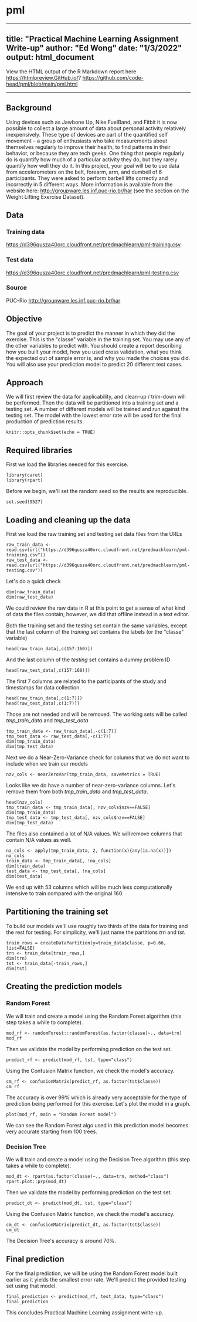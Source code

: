 # pml
---
title: "Practical Machine Learning Assignment Write-up"
author: "Ed Wong"
date: "1/3/2022"
output: html_document
---
View the HTML output of the R Markdown report here
https://htmlpreview.GitHub.io/? https://github.com/code-head/pml/blob/main/pml.html

---

## Background

Using devices such as Jawbone Up, Nike FuelBand, and Fitbit it is now possible to collect a large amount of data about personal activity relatively inexpensively. These type of devices are part of the quantified self movement – a group of enthusiasts who take measurements about themselves regularly to improve their health, to find patterns in their behavior, or because they are tech geeks. One thing that people regularly do is quantify how much of a particular activity they do, but they rarely quantify how well they do it. In this project, your goal will be to use data from accelerometers on the belt, forearm, arm, and dumbell of 6 participants. They were asked to perform barbell lifts correctly and incorrectly in 5 different ways. More information is available from the website here: http://groupware.les.inf.puc-rio.br/har (see the section on the Weight Lifting Exercise Dataset). 

## Data 

### Training data 

https://d396qusza40orc.cloudfront.net/predmachlearn/pml-training.csv

### Test data

https://d396qusza40orc.cloudfront.net/predmachlearn/pml-testing.csv

### Source

PUC-Rio http://groupware.les.inf.puc-rio.br/har

## Objective 

The goal of your project is to predict the manner in which they did the exercise. This is the "classe" variable in the training set. You may use any of the other variables to predict with. You should create a report describing how you built your model, how you used cross validation, what you think the expected out of sample error is, and why you made the choices you did. You will also use your prediction model to predict 20 different test cases. 

## Approach

We will first review the data for applicability, and clean-up / trim-down will be performed.  Then the data will be partitioned into a training set and a testing set.  A number of different models will be trained and run against the testing set.  The model with the lowest error rate will be used for the final production of prediction results.


```{r setup, include=FALSE}
knitr::opts_chunk$set(echo = TRUE)
```

## Required libraries

First we load the libraries needed for this exercise.

```{r}
library(caret)
library(rpart)
```

Before we begin, we'll set the random seed so the results are reproducible.

```{r}
set.seed(9527)
```

## Loading and cleaning up the data

First we load the raw training set and testing set data files from the URLs

```{r}
raw_train_data <- read.csv(url("https://d396qusza40orc.cloudfront.net/predmachlearn/pml-training.csv"))
raw_test_data <- read.csv(url("https://d396qusza40orc.cloudfront.net/predmachlearn/pml-testing.csv"))
```

Let's do a quick check

```{r}
dim(raw_train_data)
dim(raw_test_data)
```

We could review the raw data in R at this point to get a sense of what kind of data the files contain; however, we did that offline instead in a text editor.


Both the training set and the testing set contain the same variables, except that the last column of the *training* set contains the labels (or the "classe" variable)

```{r}
head(raw_train_data[,c(157:160)])
```

And the last column of the *testing* set contains a dummy problem ID

```{r}
head(raw_test_data[,c(157:160)])
```

The first 7 columns are related to the participants of the study and timestamps for data collection.  

```{r}
head(raw_train_data[,c(1:7)])
head(raw_test_data[,c(1:7)])
```

Those are not needed and will be removed.  The working sets will be called *tmp_train_data* and *tmp_test_data*

```{r}
tmp_train_data <- raw_train_data[,-c(1:7)]
tmp_test_data <- raw_test_data[,-c(1:7)]
dim(tmp_train_data)
dim(tmp_test_data)
```

Next we do a Near-Zero-Variance check for columns that we do not want to include when we train our models

```{r}
nzv_cols <- nearZeroVar(tmp_train_data, saveMetrics = TRUE)
```

Looks like we do have a number of near-zero-variance columns.  Let's remove them from both *tmp_train_data* and *tmp_test_data*.

```{r}
head(nzv_cols)
tmp_train_data <- tmp_train_data[, nzv_cols$nzv==FALSE]
dim(tmp_train_data)
tmp_test_data <- tmp_test_data[, nzv_cols$nzv==FALSE]
dim(tmp_test_data)
```

The files also contained a lot of N/A values.  We will remove columns that contain N/A values as well.

```{r}
na_cols <- apply(tmp_train_data, 2, function(x){any(is.na(x))})
na_cols
train_data <- tmp_train_data[, !na_cols]
dim(train_data)
test_data <- tmp_test_data[, !na_cols]
dim(test_data)
```

We end up with 53 columns which will be much less computationally intensive to train compared with the original 160.


## Partitioning the training set 

To build our models we'll use roughly two thirds of the data for training and the rest for testing.  For simplicity, we'll just name the partitions *trn* and *tst*.

```{r}
train_rows = createDataPartition(y=train_data$classe, p=0.66, list=FALSE)
trn <- train_data[train_rows,]
dim(trn)
tst <- train_data[-train_rows,]
dim(tst)
```


## Creating the prediction models



### Random Forest

We will train and create a model using the Random Forest algorithm (this step takes a while to complete).

```{r}
mod_rf <- randomForest::randomForest(as.factor(classe)~., data=trn)
mod_rf
```

Then we validate the model by performing prediction on the test set.

```{r}
predict_rf <- predict(mod_rf, tst, type="class")
```

Using the Confusion Matrix function, we check the model's accuracy.

```{r}
cm_rf <- confusionMatrix(predict_rf, as.factor(tst$classe))
cm_rf
```

The accuracy is over 99% which is already very acceptable for the type of prediction being performed for this exercise.  Let's plot the model in a graph.

```{r}
plot(mod_rf, main = "Random Forest model")
```

We can see the Random Forest algo used in this prediction model becomes very accurate starting from 100 trees.


### Decision Tree

We will train and create a model using the Decision Tree algorithm (this step takes a while to complete).

```{r}
mod_dt <- rpart(as.factor(classe)~., data=trn, method="class")
rpart.plot::prp(mod_dt)
```

Then we validate the model by performing prediction on the test set.

```{r}
predict_dt <- predict(mod_dt, tst, type="class")
```

Using the Confusion Matrix function, we check the model's accuracy.

```{r}
cm_dt <- confusionMatrix(predict_dt, as.factor(tst$classe))
cm_dt
```

The Decision Tree's accuracy is around 70%.


## Final prediction

For the final prediction, we will be using the Random Forest model built earlier as it yields the smallest error rate.  We'll predict the provided testing set using that model.

```{r}
final_prediction <- predict(mod_rf, test_data, type="class")
final_prediction
```

This concludes Practical Machine Learning assignment write-up.

